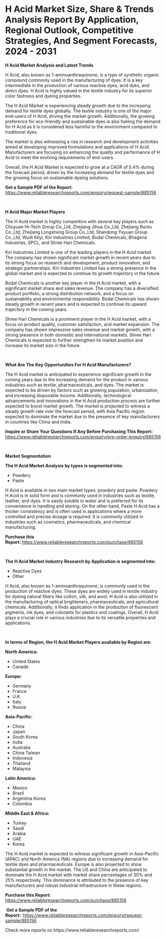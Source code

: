 <p><h1>H Acid Market Size, Share & Trends Analysis Report By Application, Regional Outlook, Competitive Strategies, And Segment Forecasts, 2024 - 2031</h1></p><p><strong>H Acid Market Analysis and Latest Trends</strong></p>
<p><p>H Acid, also known as 1-aminoanthraquinone, is a type of synthetic organic compound commonly used in the manufacturing of dyes. It is a key intermediate in the production of various reactive dyes, acid dyes, and direct dyes. H Acid is highly valued in the textile industry for its superior color fastness and dyeing properties.</p><p>The H Acid Market is experiencing steady growth due to the increasing demand for textile dyes globally. The textile industry is one of the major end-users of H Acid, driving the market growth. Additionally, the growing preference for eco-friendly and sustainable dyes is also fueling the demand for H Acid as it is considered less harmful to the environment compared to traditional dyes.</p><p>The market is also witnessing a rise in research and development activities aimed at developing improved formulations and applications of H Acid. Manufacturers are focusing on enhancing the quality and performance of H Acid to meet the evolving requirements of end-users.</p><p>Overall, the H Acid Market is expected to grow at a CAGR of 5.4% during the forecast period, driven by the increasing demand for textile dyes and the growing focus on sustainable dyeing solutions.</p></p>
<p><strong>Get a Sample PDF of the Report:&nbsp;</strong> <a href="https://www.reliableresearchreports.com/enquiry/request-sample/885156">https://www.reliableresearchreports.com/enquiry/request-sample/885156</a></p>
<p>&nbsp;</p>
<p><strong>H Acid Major Market Players</strong></p>
<p><p>The H Acid market is highly competitive with several key players such as Chuyuan Hi-Tech Group Co.,Ltd, Zhejiang Jihua Co.,Ltd, Zhejiang Runtu Co.,Ltd, Zhejiang Longsheng Group Co.,Ltd, Shandong Yuyuan Group Co.,Ltd, Wudi Keyi, Kiri Industries Limited, Bodal Chemicals, Bhageria Industries, SPCL, and Shree Hari Chemicals.</p><p>Kiri Industries Limited is one of the leading players in the H Acid market. The company has shown significant market growth in recent years due to its strong focus on research and development, product innovation, and strategic partnerships. Kiri Industries Limited has a strong presence in the global market and is expected to continue its growth trajectory in the future.</p><p>Bodal Chemicals is another key player in the H Acid market, with a significant market share and sales revenue. The company has a diversified product portfolio, a strong distribution network, and a focus on sustainability and environmental responsibility. Bodal Chemicals has shown steady growth in recent years and is expected to continue its upward trajectory in the coming years.</p><p>Shree Hari Chemicals is a prominent player in the H Acid market, with a focus on product quality, customer satisfaction, and market expansion. The company has shown impressive sales revenue and market growth, with a strong presence in both domestic and international markets. Shree Hari Chemicals is expected to further strengthen its market position and increase its market size in the future.</p></p>
<p>&nbsp;</p>
<p><strong>What Are The Key Opportunities For H Acid Manufacturers?</strong></p>
<p><p>The H Acid market is anticipated to experience significant growth in the coming years due to the increasing demand for the product in various industries such as textile, pharmaceuticals, and dyes. The market is expected to be driven by factors such as growing population, urbanization, and increasing disposable income. Additionally, technological advancements and innovations in the H Acid production process are further expected to boost market growth. The market is projected to witness a steady growth rate over the forecast period, with Asia Pacific region expected to dominate the market due to the presence of key manufacturers in countries like China and India.</p></p>
<p><strong>Inquire or Share Your Questions If Any Before Purchasing This Report:</strong> <a href="https://www.reliableresearchreports.com/enquiry/pre-order-enquiry/885156">https://www.reliableresearchreports.com/enquiry/pre-order-enquiry/885156</a></p>
<p>&nbsp;</p>
<p><strong>Market Segmentation</strong></p>
<p><strong>The H Acid Market Analysis by types is segmented into:</strong></p>
<p><ul><li>Powdery</li><li>Paste</li></ul></p>
<p><p>H Acid is available in two main market types: powdery and paste. Powdery H Acid is in solid form and is commonly used in industries such as textile, leather, and dyes. It is easily soluble in water and is preferred for its convenience in handling and storing. On the other hand, Paste H Acid has a thicker consistency and is often used in applications where a more controlled and precise dosage is required. It is commonly utilized in industries such as cosmetics, pharmaceuticals, and chemical manufacturing.</p></p>
<p><strong>Purchase this Report:&nbsp;</strong><a href="https://www.reliableresearchreports.com/purchase/885156">https://www.reliableresearchreports.com/purchase/885156</a></p>
<p>&nbsp;</p>
<p><strong>The H Acid Market Industry Research by Application is segmented into:</strong></p>
<p><ul><li>Reactive Dyes</li><li>Other</li></ul></p>
<p><p>H Acid, also known as 1-aminoanthraquinone, is commonly used in the production of reactive dyes. These dyes are widely used in textile industry for dyeing natural fibers like cotton, silk, and wool. H Acid is also utilized in the manufacturing of optical brighteners, pharmaceuticals, and agricultural chemicals. Additionally, it finds application in the production of fluorescent pigments, ink dyes, and colorants for plastics and coatings. Overall, H Acid plays a crucial role in various industries due to its versatile properties and applications.</p></p>
<p>&nbsp;</p>
<p><strong>In terms of Region, the H Acid Market Players available by Region are:</strong></p>
<p>
    <p> <strong> North America: </strong>
        <ul>
            <li>United States</li>
            <li>Canada</li>
        </ul>
        </p> 
    <p> <strong> Europe: </strong>
        <ul>
            <li>Germany</li>
            <li>France</li>
            <li>U.K.</li>
            <li>Italy</li>
            <li>Russia</li>
        </ul>
        </p> 
    <p> <strong> Asia-Pacific: </strong>
        <ul>
            <li>China</li>
            <li>Japan</li>
            <li>South Korea</li>
            <li>India</li>
            <li>Australia</li>
            <li>China Taiwan</li>
            <li>Indonesia</li>
            <li>Thailand</li>
            <li>Malaysia</li>
        </ul>
        </p> 
    <p> <strong> Latin America: </strong>
        <ul>
            <li>Mexico</li>
            <li>Brazil</li>
            <li>Argentina Korea</li>
            <li>Colombia</li>
        </ul>
        </p> 
    <p> <strong> Middle East & Africa: </strong>
        <ul>
            <li>Turkey</li>
            <li>Saudi</li>
            <li>Arabia</li>
            <li>UAE</li>
            <li>Korea</li>
        </ul>
    </p>
    </p>
<p><p>The H Acid market is expected to witness significant growth in Asia-Pacific (APAC) and North America (NA) regions due to increasing demand for textile dyes and pharmaceuticals. Europe is also projected to show substantial growth in the market. The US and China are anticipated to dominate the H Acid market with market share percentages of 30% and 25% respectively. This dominance is attributed to the presence of key manufacturers and robust industrial infrastructure in these regions.</p></p>
<p><strong>Purchase this Report: </strong><a href="https://www.reliableresearchreports.com/purchase/885156">https://www.reliableresearchreports.com/purchase/885156</a></p>
<p>&nbsp;<strong>Get a Sample PDF of the Report:&nbsp;&nbsp;</strong><a href="https://www.reliableresearchreports.com/enquiry/request-sample/885156">https://www.reliableresearchreports.com/enquiry/request-sample/885156</a></p>
<p><strong></strong></p>
<p>Check more reports on https://www.reliableresearchreports.com/</p>